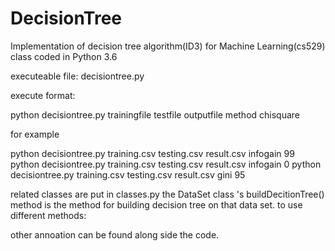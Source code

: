 # DecisionTree
Implementation of decision tree algorithm(ID3) for Machine Learning(cs529) class
coded in Python 3.6


executeable file: decisiontree.py

execute format:

python decisiontree.py trainingfile testfile outputfile method chisquare

for example

python decisiontree.py training.csv testing.csv result.csv infogain 99
python decisiontree.py training.csv testing.csv result.csv infogain 0
python decisiontree.py training.csv testing.csv result.csv gini 95

related classes are put in classes.py
the DataSet class 's buildDecitionTree() method is the method for building decision tree on that data set.
to use different methods:

other annoation can be found along side the code. 








